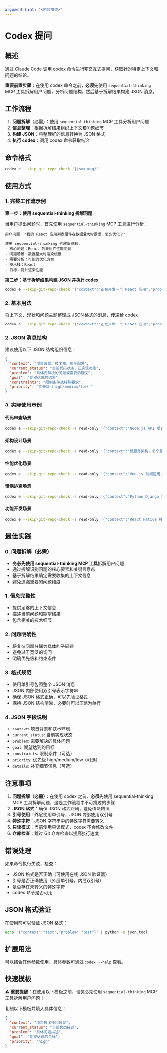 ```yaml
---
argument-hint: "<内容描述>"
---
```


# Codex 提问

## 概述
通过 Claude Code 调用 codex 命令进行非交互式提问，获取针对特定上下文和问题的结论。

**重要前置步骤**：在使用 codex 命令之前，**必须**先使用 `sequential-thinking` MCP 工具拆解用户问题，分析问题结构，然后基于拆解结果构建 JSON 消息。

## 工作流程

1. **问题拆解**（必需）：使用 `sequential-thinking` MCP 工具分析用户问题
2. **信息整理**：根据拆解结果组织上下文和问题细节
3. **构建 JSON**：将整理好的信息转换为 JSON 格式
4. **执行 codex**：调用 codex 命令获取结论

## 命令格式
```bash
codex e --skip-git-repo-check '{json_msg}'
```

## 使用方式

### 1. 完整工作流示例

**第一步：使用 sequential-thinking 拆解问题**

当用户提出问题时，首先使用 `sequential-thinking` MCP 工具进行分析：

```
用户问题: "我的 React 应用列表组件在数据量大时很慢，怎么优化？"

使用 sequential-thinking 拆解后得到：
- 核心问题：React 列表组件性能问题
- 问题场景：数据量大时渲染缓慢
- 需要分析：可能的优化方案
- 技术栈：React
- 目标：提升渲染性能
```

**第二步：基于拆解结果构建 JSON 并执行 codex**

```bash
codex e --skip-git-repo-check '{"context":"正在开发一个 React 应用","problem":"组件渲染性能问题","details":"列表组件在数据量大时渲染缓慢","goal":"分析可能的优化方案"}'
```

### 2. 基本用法
将上下文、现状和问题主题整理成 JSON 格式的消息，传递给 codex：

```bash
codex e --skip-git-repo-check '{"context":"正在开发一个 React 应用","problem":"组件渲染性能问题","details":"列表组件在数据量大时渲染缓慢","goal":"分析可能的优化方案"}'
```

### 2. JSON 消息结构
建议使用以下 JSON 结构组织信息：

```json
{
  "context": "项目背景、技术栈、相关配置",
  "current_status": "当前代码状态、已实现功能",
  "problem": "具体要解决的问题或需要的建议",
  "goal": "期望达成的结果",
  "constraints": "限制条件或特殊要求",
  "priority": "优先级（high/medium/low）"
}
```

### 3. 实际使用示例

#### 代码审查场景
```bash
codex e --skip-git-repo-check -s read-only '{"context":"Node.js API 项目，使用 Express 框架","current_status":"新增了用户认证模块，包含 JWT token 处理","problem":"需要对认证代码进行安全性审查","goal":"确保没有安全漏洞","priority":"high"}'
```

#### 架构设计场景
```bash
codex e --skip-git-repo-check -s read-only '{"context":"微服务架构，多个服务间需要通信","current_status":"目前使用 REST API，但有实时性要求","problem":"考虑引入消息队列或 WebSocket","goal":"选择最适合的通信方案","constraints":"高并发、低延迟"}'
```

#### 性能优化场景
```bash
codex e --skip-git-repo-check -s read-only '{"context":"Vue.js 前端应用，数据量较大","current_status":"页面加载时间超过 3 秒","problem":"首屏加载性能问题","goal":"将加载时间降低到 1 秒以内","priority":"high"}'
```

#### 错误排查场景
```bash
codex e --skip-git-repo-check -s read-only '{"context":"Python Django 项目，部署在生产环境","current_status":"间歇性出现 500 错误","problem":"错误日志显示数据库连接超时","goal":"找到根本原因和解决方案","priority":"high"}'
```

#### 功能开发场景
```bash
codex e --skip-git-repo-check -s read-only '{"context":"React Native 移动应用","current_status":"基础框架已搭建完成","problem":"需要实现离线数据同步功能","goal":"设计合适的离线存储和同步策略","constraints":"支持 iOS 和 Android"}'
```

## 最佳实践

### 0. 问题拆解（必需）
- **务必先使用 sequential-thinking MCP 工具**拆解用户问题
- 通过拆解识别问题的核心要素和关键信息点
- 基于拆解结果确定需要收集的上下文信息
- 避免遗漏重要的问题维度

### 1. 信息完整性
- 提供足够的上下文信息
- 描述当前问题和期望结果
- 包含相关的技术细节

### 2. 问题明确性
- 将复杂问题分解为具体的子问题
- 避免过于宽泛的询问
- 明确优先级和约束条件

### 3. 格式规范
- 使用单引号包围整个 JSON 消息
- JSON 内部使用双引号表示字符串
- 确保 JSON 格式正确，可以先验证格式
- 保持 JSON 结构清晰，必要时可以压缩为单行

### 4. JSON 字段说明
- `context`: 项目背景和技术环境
- `current_status`: 当前实现状态
- `problem`: 需要解决的具体问题
- `goal`: 期望达到的目标
- `constraints`: 限制条件（可选）
- `priority`: 优先级 high/medium/low（可选）
- `details`: 补充细节信息（可选）

## 注意事项

1. **问题拆解（必需）**：在使用 codex 之前，**必须**先使用 sequential-thinking MCP 工具拆解问题，这是工作流程中不可跳过的步骤
2. **JSON 格式**：确保 JSON 格式正确，避免语法错误
3. **引号使用**：外层使用单引号，JSON 内部使用双引号
4. **特殊字符**：JSON 字符串中的特殊字符需要转义
5. **只读模式**：当前使用只读模式，codex 不会修改文件
6. **仓库检查**：跳过 Git 仓库检查以提高执行速度

## 错误处理
如果命令执行失败，检查：
- JSON 格式是否正确（可使用在线 JSON 验证器）
- 引号是否正确使用（外层单引号，内层双引号）
- 是否存在未转义的特殊字符
- codex 命令是否可用

## JSON 格式验证
在使用前可以验证 JSON 格式：
```bash
echo '{"context":"test","problem":"test"}' | python -m json.tool
```

## 扩展用法
可以结合其他参数使用，具体参数可通过 `codex --help` 查看。

## 快速模板

**⚠️ 重要提醒**：在使用以下模板之前，请务必先使用 `sequential-thinking` MCP 工具拆解用户问题！

复制以下模板并填入具体信息：
```json
{
  "context": "项目技术栈和背景",
  "current_status": "当前状态描述",
  "problem": "具体问题描述",
  "goal": "期望达成的目标",
  "priority": "high"
}
```
